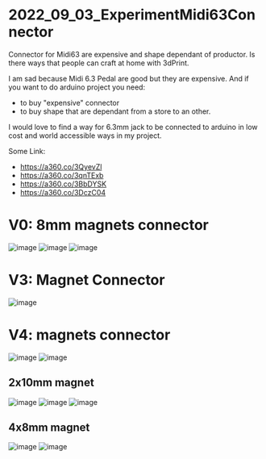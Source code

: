 # 2022_09_03_ExperimentMidi63Connector
Connector for Midi63 are expensive and shape dependant of productor. Is there ways that people can craft at home with 3dPrint. 


I am sad because Midi 6.3 Pedal are good but they are expensive.
And if you want to do arduino project you need:
- to buy "expensive" connector 
- to buy shape that are dependant from a store to an other.

I would love to find a way for 6.3mm jack to be connected to arduino in low cost and world accessible ways in my project.


Some Link:
- https://a360.co/3QyevZl
- https://a360.co/3qnTExb
- https://a360.co/3BbDYSK
- https://a360.co/3DczC04

# V0: 8mm magnets connector
![image](https://user-images.githubusercontent.com/106495897/188289664-5c8f2698-4632-4b23-849c-7d36535a0b55.png)
![image](https://user-images.githubusercontent.com/106495897/188289673-b8290138-a575-4e97-a7d7-00a65fd5815a.png)
![image](https://user-images.githubusercontent.com/106495897/188289678-7c63fef3-62f1-49b1-995d-e8eb537e14bf.png)



# V3: Magnet Connector
![image](https://user-images.githubusercontent.com/106495897/189447558-25e4553a-e8e5-4fca-818b-3e6c68cb1a10.png)


# V4: magnets connector
![image](https://user-images.githubusercontent.com/106495897/189447447-2009fc43-21b6-4ade-97c3-f9ae6b8454f9.png)
![image](https://user-images.githubusercontent.com/106495897/189447271-27deabbd-ccb9-4b10-a25a-b7a302c61dcb.png)


## 2x10mm magnet

![image](https://user-images.githubusercontent.com/106495897/189446071-465298c1-06eb-4880-818d-466740b190a8.png)
![image](https://user-images.githubusercontent.com/106495897/189446293-22d05bf1-f6dd-4342-903f-dcd95e89ca0d.png)
![image](https://user-images.githubusercontent.com/106495897/189446372-ad2b6c8c-451d-476e-9eb5-000131eefb7a.png)

## 4x8mm magnet

![image](https://user-images.githubusercontent.com/106495897/189446734-efbdacae-86e4-4f1f-bceb-a01b91ab7d61.png)
![image](https://user-images.githubusercontent.com/106495897/189446757-fb838d47-41a6-4078-bcae-172b7df62854.png)
